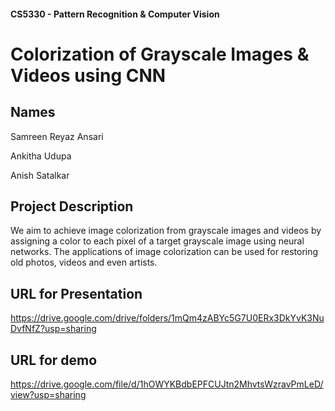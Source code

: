 #### CS5330 - Pattern Recognition & Computer Vision
# Colorization of Grayscale Images & Videos using CNN

## Names
Samreen Reyaz Ansari

Ankitha Udupa

Anish Satalkar

## Project Description

We aim to achieve image colorization from grayscale images and videos by assigning a color to each pixel of a target grayscale image using neural networks. The applications of image colorization can be used for restoring old photos, videos and even artists.

## URL for Presentation

https://drive.google.com/drive/folders/1mQm4zABYc5G7U0ERx3DkYvK3NuDvfNfZ?usp=sharing
## URL for demo

https://drive.google.com/file/d/1hOWYKBdbEPFCUJtn2MhvtsWzravPmLeD/view?usp=sharing